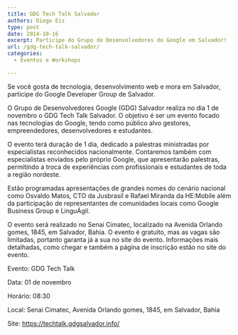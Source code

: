```yaml
---
title: GDG Tech Talk Salvador
authors: Diego Eis
type: post
date: 2014-10-16
excerpt: Participe do Grupo de Desenvolvedores do Google em Salvador!
url: /gdg-tech-talk-salvador/
categories:
  - Eventos e Workshops

---
```

Se você gosta de tecnologia, desenvolvimento web e mora em Salvador, participe do Google Developer Group de Salvador.

O Grupo de Desenvolvedores Google (GDG) Salvador realiza no dia 1 de novembro o GDG Tech Talk Salvador. O objetivo é ser um evento focado nas tecnologias do Google, tendo como público alvo gestores, empreendedores, desenvolvedores e estudantes.

O evento terá duração de 1 dia, dedicado a palestras ministradas por especialistas reconhecidos nacionalmente. Contaremos também com especialistas enviados pelo próprio Google, que apresentarão palestras, permitindo a troca de experiências com profissionais e estudantes de toda a região nordeste.

Estão programadas apresentações de grandes nomes do cenário nacional como Osvaldo Matos, CTO da Jusbrasil e Rafael Miranda da HE:Mobile além da participação de representantes de comunidades locais como Google Business Group e LinguÁgil.

O evento será realizado no Senai Cimatec, localizado na Avenida Orlando gomes, 1845, em Salvador, Bahia. O evento é gratuito, mas as vagas são limitadas, portanto garanta já a sua no site do evento. Informações mais detalhadas, como chegar e também a página de inscrição estão no site do evento.

Evento: GDG Tech Talk
  
Data: 01 de novembro
  
Horário: 08:30
  
Local: Senai Cimatec, Avenida Orlando gomes, 1845, em Salvador, Bahia
  
Site: <https://techtalk.gdgsalvador.info/>